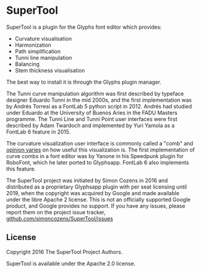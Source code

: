 SuperTool
=========

SuperTool is a plugin for the Glyphs font editor which provides:

* Curvature visualisation
* Harmonization
* Path simplification
* Tunni line manipulation
* Balancing
* Stem thickness visualisation

The best way to install it is through the Glyphs plugin manager.

The Tunni curve manipulation algorithm was first described by typeface designer Eduardo Tunni in the mid 2000s, and the first implementation was by Andrés Torresi as a FontLab 5 python script in 2012.
Andrés had studied under Eduardo at the University of Buenos Aries in the FADU Masters programme.
The Tunni Line and Tunni Point user interfaces were first described by Adam Twardoch and implemented by Yuri Yamola as a FontLab 6 feature in 2015. 

The curvature visualization user interface is commonly called a "comb" and [opinion varies](https://typedrawers.com/discussion/1487/curvature-combs) on how useful this visualization is.
The first implementation of curve combs in a font editor was by Yanone in his Speedpunk plugin for RoboFont, which he later ported to Glyphsapp.
FontLab 6 also implements this feature.

The SuperTool project was initiated by Simon Cozens in 2016 and distributed as a proprietary Glyphsapp plugin with per seat licensing until 2019, when the copyright was acquired by Google and made available under the libre Apache 2 license.
This is not an officially supported Google product, and Google provides no support.
If you have any issues, please report them on the project issue tracker, [github.com/simoncozens/SuperTool/issues](https://github.com/simoncozens/SuperTool/issues/)

## License

Copyright 2016 The SuperTool Project Authors.

SuperTool is available under the Apache 2.0 license.

